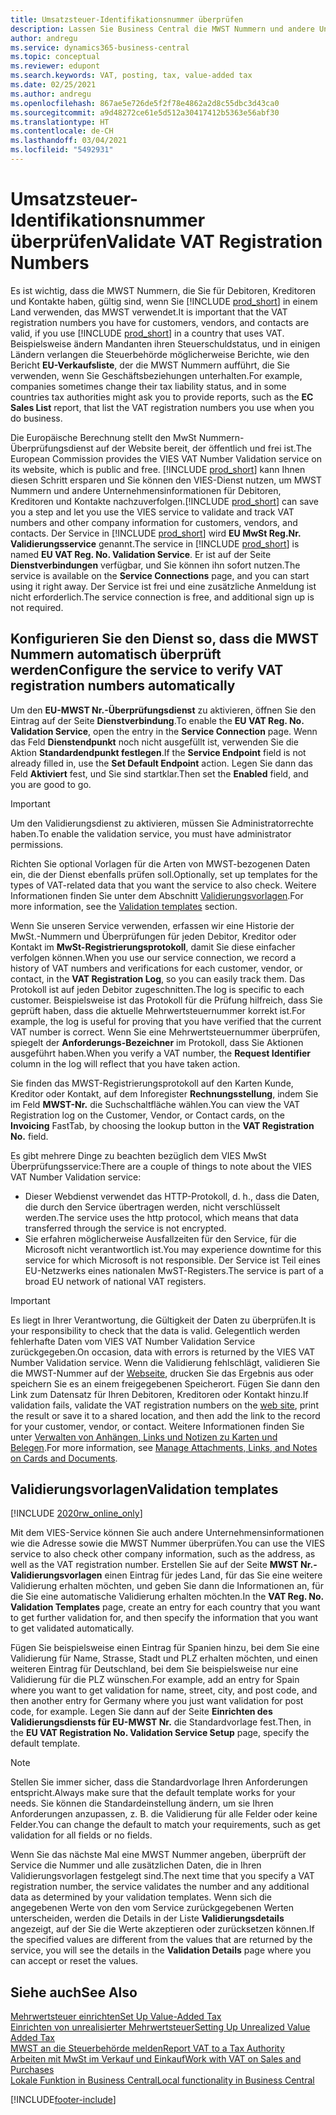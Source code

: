 ```yaml
---
title: Umsatzsteuer-Identifikationsnummer überprüfen
description: Lassen Sie Business Central die MWST Nummern und andere Unternehmensinformationen für Ihre Kontakte, Kunden und Lieferanten basierend auf dem VIES-MWST Nummern-Überprüfungsdienst der Europäischen Union validieren.
author: andregu
ms.service: dynamics365-business-central
ms.topic: conceptual
ms.reviewer: edupont
ms.search.keywords: VAT, posting, tax, value-added tax
ms.date: 02/25/2021
ms.author: andregu
ms.openlocfilehash: 867ae5e726de5f2f78e4862a2d8c55dbc3d43ca0
ms.sourcegitcommit: a9d48272ce61e5d512a30417412b5363e56abf30
ms.translationtype: HT
ms.contentlocale: de-CH
ms.lasthandoff: 03/04/2021
ms.locfileid: "5492931"
---
```

# <a name="validate-vat-registration-numbers"></a><span data-ttu-id="9d3e6-103">Umsatzsteuer-Identifikationsnummer überprüfen</span><span class="sxs-lookup"><span data-stu-id="9d3e6-103">Validate VAT Registration Numbers</span></span>

<span data-ttu-id="9d3e6-104">Es ist wichtig, dass die MWST Nummern, die Sie für Debitoren, Kreditoren und Kontakte haben, gültig sind, wenn Sie [!INCLUDE [prod_short](includes/prod_short.md)] in einem Land verwenden, das MWST verwendet.</span><span class="sxs-lookup"><span data-stu-id="9d3e6-104">It is important that the VAT registration numbers you have for customers, vendors, and contacts are valid, if you use [!INCLUDE [prod_short](includes/prod_short.md)] in a country that uses VAT.</span></span> <span data-ttu-id="9d3e6-105">Beispielsweise ändern Mandanten ihren Steuerschuldstatus, und in einigen Ländern verlangen die Steuerbehörde möglicherweise Berichte, wie den Bericht **EU-Verkaufsliste**, der die MWST Nummern aufführt, die Sie verwenden, wenn Sie Geschäftsbeziehungen unterhalten.</span><span class="sxs-lookup"><span data-stu-id="9d3e6-105">For example, companies sometimes change their tax liability status, and in some countries tax authorities might ask you to provide reports, such as the **EC Sales List** report, that list the VAT registration numbers you use when you do business.</span></span>

<span data-ttu-id="9d3e6-106">Die Europäische Berechnung stellt den MwSt Nummern-Überprüfungsdienst auf der Website bereit, der öffentlich und frei ist.</span><span class="sxs-lookup"><span data-stu-id="9d3e6-106">The European Commission provides the VIES VAT Number Validation service on its website, which is public and free.</span></span> <span data-ttu-id="9d3e6-107">[!INCLUDE [prod_short](includes/prod_short.md)] kann Ihnen diesen Schritt ersparen und Sie können den VIES-Dienst nutzen, um MWST Nummern und andere Unternehmensinformationen für Debitoren, Kreditoren und Kontakte nachzuverfolgen.</span><span class="sxs-lookup"><span data-stu-id="9d3e6-107">[!INCLUDE [prod_short](includes/prod_short.md)] can save you a step and let you use the VIES service to validate and track VAT numbers and other company information for customers, vendors, and contacts.</span></span> <span data-ttu-id="9d3e6-108">Der Service in [!INCLUDE [prod_short](includes/prod_short.md)] wird **EU MwSt Reg.Nr. Validierungsservice** genannt.</span><span class="sxs-lookup"><span data-stu-id="9d3e6-108">The service in [!INCLUDE [prod_short](includes/prod_short.md)] is named **EU VAT Reg. No. Validation Service**.</span></span> <span data-ttu-id="9d3e6-109">Er ist auf der Seite **Dienstverbindungen** verfügbar, und Sie können ihn sofort nutzen.</span><span class="sxs-lookup"><span data-stu-id="9d3e6-109">The service is available on the **Service Connections** page, and you can start using it right away.</span></span> <span data-ttu-id="9d3e6-110">Der Service ist frei und eine zusätzliche Anmeldung ist nicht erforderlich.</span><span class="sxs-lookup"><span data-stu-id="9d3e6-110">The service connection is free, and additional sign up is not required.</span></span>

## <a name="configure-the-service-to-verify-vat-registration-numbers-automatically"></a><span data-ttu-id="9d3e6-111">Konfigurieren Sie den Dienst so, dass die MWST Nummern automatisch überprüft werden</span><span class="sxs-lookup"><span data-stu-id="9d3e6-111">Configure the service to verify VAT registration numbers automatically</span></span>

<span data-ttu-id="9d3e6-112">Um den **EU-MWST Nr.-Überprüfungsdienst** zu aktivieren, öffnen Sie den Eintrag auf der Seite **Dienstverbindung**.</span><span class="sxs-lookup"><span data-stu-id="9d3e6-112">To enable the **EU VAT Reg. No. Validation Service**, open the entry in the **Service Connection** page.</span></span> <span data-ttu-id="9d3e6-113">Wenn das Feld **Dienstendpunkt** noch nicht ausgefüllt ist, verwenden Sie die Aktion **Standardendpunkt festlegen**.</span><span class="sxs-lookup"><span data-stu-id="9d3e6-113">If the **Service Endpoint** field is not already filled in, use the **Set Default Endpoint** action.</span></span> <span data-ttu-id="9d3e6-114">Legen Sie dann das Feld **Aktiviert** fest, und Sie sind startklar.</span><span class="sxs-lookup"><span data-stu-id="9d3e6-114">Then set the **Enabled** field, and you are good to go.</span></span>  

> [!IMPORTANT]
> <span data-ttu-id="9d3e6-115">Um den Validierungsdienst zu aktivieren, müssen Sie Administratorrechte haben.</span><span class="sxs-lookup"><span data-stu-id="9d3e6-115">To enable the validation service, you must have administrator permissions.</span></span>

<span data-ttu-id="9d3e6-116">Richten Sie optional Vorlagen für die Arten von MWST-bezogenen Daten ein, die der Dienst ebenfalls prüfen soll.</span><span class="sxs-lookup"><span data-stu-id="9d3e6-116">Optionally, set up templates for the types of VAT-related data that you want the service to also check.</span></span> <span data-ttu-id="9d3e6-117">Weitere Informationen finden Sie unter dem Abschnitt [Validierungsvorlagen](#validation-templates).</span><span class="sxs-lookup"><span data-stu-id="9d3e6-117">For more information, see the [Validation templates](#validation-templates) section.</span></span>

<span data-ttu-id="9d3e6-118">Wenn Sie unseren Service verwenden, erfassen wir eine Historie der MwSt.-Nummern und Überprüfungen für jeden Debitor, Kreditor oder Kontakt im **MwSt-Registrierungsprotokoll**, damit Sie diese einfacher verfolgen können.</span><span class="sxs-lookup"><span data-stu-id="9d3e6-118">When you use our service connection, we record a history of VAT numbers and verifications for each customer, vendor, or contact, in the **VAT Registration Log**, so you can easily track them.</span></span> <span data-ttu-id="9d3e6-119">Das Protokoll ist auf jeden Debitor zugeschnitten.</span><span class="sxs-lookup"><span data-stu-id="9d3e6-119">The log is specific to each customer.</span></span> <span data-ttu-id="9d3e6-120">Beispielsweise ist das Protokoll für die Prüfung hilfreich, dass Sie geprüft haben, dass die aktuelle Mehrwertsteuernummer korrekt ist.</span><span class="sxs-lookup"><span data-stu-id="9d3e6-120">For example, the log is useful for proving that you have verified that the current VAT number is correct.</span></span> <span data-ttu-id="9d3e6-121">Wenn Sie eine Mehrwertsteuernummer überprüfen, spiegelt der **Anforderungs-Bezeichner** im Protokoll, dass Sie Aktionen ausgeführt haben.</span><span class="sxs-lookup"><span data-stu-id="9d3e6-121">When you verify a VAT number, the **Request Identifier** column in the log will reflect that you have taken action.</span></span>

<span data-ttu-id="9d3e6-122">Sie finden das MWST-Registrierungsprotokoll auf den Karten Kunde, Kreditor oder Kontakt, auf dem Inforegister **Rechnungsstellung**, indem Sie im Feld **MWST-Nr.** die Suchschaltfläche wählen.</span><span class="sxs-lookup"><span data-stu-id="9d3e6-122">You can view the VAT Registration log on the Customer, Vendor, or Contact cards, on the **Invoicing** FastTab, by choosing the lookup button in the **VAT Registration No.** field.</span></span>  

<span data-ttu-id="9d3e6-123">Es gibt mehrere Dinge zu beachten bezüglich dem VIES MwSt Überprüfungsservice:</span><span class="sxs-lookup"><span data-stu-id="9d3e6-123">There are a couple of things to note about the VIES VAT Number Validation service:</span></span>

* <span data-ttu-id="9d3e6-124">Dieser Webdienst verwendet das HTTP-Protokoll, d. h., dass die Daten, die durch den Service übertragen werden, nicht verschlüsselt werden.</span><span class="sxs-lookup"><span data-stu-id="9d3e6-124">The service uses the http protocol, which means that data transferred through the service is not encrypted.</span></span>  
* <span data-ttu-id="9d3e6-125">Sie erfahren möglicherweise Ausfallzeiten für den Service, für die Microsoft nicht verantwortlich ist.</span><span class="sxs-lookup"><span data-stu-id="9d3e6-125">You may experience downtime for this service for which Microsoft is not responsible.</span></span> <span data-ttu-id="9d3e6-126">Der Service ist Teil eines EU-Netzwerks eines nationalen MwST-Registers.</span><span class="sxs-lookup"><span data-stu-id="9d3e6-126">The service is part of a broad EU network of national VAT registers.</span></span>

> [!IMPORTANT]
> <span data-ttu-id="9d3e6-127">Es liegt in Ihrer Verantwortung, die Gültigkeit der Daten zu überprüfen.</span><span class="sxs-lookup"><span data-stu-id="9d3e6-127">It is your responsibility to check that the data is valid.</span></span> <span data-ttu-id="9d3e6-128">Gelegentlich werden fehlerhafte Daten vom VIES VAT Number Validation Service zurückgegeben.</span><span class="sxs-lookup"><span data-stu-id="9d3e6-128">On occasion, data with errors is returned by the VIES VAT Number Validation service.</span></span> <span data-ttu-id="9d3e6-129">Wenn die Validierung fehlschlägt, validieren Sie die MWST-Nummer auf der [Webseite](https://ec.europa.eu/taxation_customs/vies/), drucken Sie das Ergebnis aus oder speichern Sie es an einem freigegebenen Speicherort. Fügen Sie dann den Link zum Datensatz für Ihren Debitoren, Kreditoren oder Kontakt hinzu.</span><span class="sxs-lookup"><span data-stu-id="9d3e6-129">If validation fails, validate the VAT registration numbers on the [web site](https://ec.europa.eu/taxation_customs/vies/), print the result or save it to a shared location, and then add the link to the record for your customer, vendor, or contact.</span></span> <span data-ttu-id="9d3e6-130">Weitere Informationen finden Sie unter [Verwalten von Anhängen, Links und Notizen zu Karten und Belegen](ui-how-add-link-to-record.md).</span><span class="sxs-lookup"><span data-stu-id="9d3e6-130">For more information, see [Manage Attachments, Links, and Notes on Cards and Documents](ui-how-add-link-to-record.md).</span></span>

## <a name="validation-templates"></a><span data-ttu-id="9d3e6-131">Validierungsvorlagen</span><span class="sxs-lookup"><span data-stu-id="9d3e6-131">Validation templates</span></span>

[!INCLUDE [2020rw_online_only](includes/2020rw_online_only.md)]

<span data-ttu-id="9d3e6-132">Mit dem VIES-Service können Sie auch andere Unternehmensinformationen wie die Adresse sowie die MWST Nummer überprüfen.</span><span class="sxs-lookup"><span data-stu-id="9d3e6-132">You can use the VIES service to also check other company information, such as the address, as well as the VAT registration number.</span></span> <span data-ttu-id="9d3e6-133">Erstellen Sie auf der Seite **MWST Nr.-Validierungsvorlagen** einen Eintrag für jedes Land, für das Sie eine weitere Validierung erhalten möchten, und geben Sie dann die Informationen an, für die Sie eine automatische Validierung erhalten möchten.</span><span class="sxs-lookup"><span data-stu-id="9d3e6-133">In the **VAT Reg. No. Validation Templates** page, create an entry for each country that you want to get further validation for, and then specify the information that you want to get validated automatically.</span></span>  

<span data-ttu-id="9d3e6-134">Fügen Sie beispielsweise einen Eintrag für Spanien hinzu, bei dem Sie eine Validierung für Name, Strasse, Stadt und PLZ erhalten möchten, und einen weiteren Eintrag für Deutschland, bei dem Sie beispielsweise nur eine Validierung für die PLZ wünschen.</span><span class="sxs-lookup"><span data-stu-id="9d3e6-134">For example, add an entry for Spain where you want to get validation for name, street, city, and post code, and then another entry for Germany where you just want validation for post code, for example.</span></span> <span data-ttu-id="9d3e6-135">Legen Sie dann auf der Seite **Einrichten des Validierungsdiensts für EU-MWST Nr.** die Standardvorlage fest.</span><span class="sxs-lookup"><span data-stu-id="9d3e6-135">Then, in the **EU VAT Registration No. Validation Service Setup** page, specify the default template.</span></span>  

> [!NOTE]
> <span data-ttu-id="9d3e6-136">Stellen Sie immer sicher, dass die Standardvorlage Ihren Anforderungen entspricht.</span><span class="sxs-lookup"><span data-stu-id="9d3e6-136">Always make sure that the default template works for your needs.</span></span> <span data-ttu-id="9d3e6-137">Sie können die Standardeinstellung ändern, um sie Ihren Anforderungen anzupassen, z. B. die Validierung für alle Felder oder keine Felder.</span><span class="sxs-lookup"><span data-stu-id="9d3e6-137">You can change the default to match your requirements, such as get validation for all fields or no fields.</span></span>

<span data-ttu-id="9d3e6-138">Wenn Sie das nächste Mal eine MWST Nummer angeben, überprüft der Service die Nummer und alle zusätzlichen Daten, die in Ihren Validierungsvorlagen festgelegt sind.</span><span class="sxs-lookup"><span data-stu-id="9d3e6-138">The next time that you specify a VAT registration number, the service validates the number and any additional data as determined by your validation templates.</span></span> <span data-ttu-id="9d3e6-139">Wenn sich die angegebenen Werte von den vom Service zurückgegebenen Werten unterscheiden, werden die Details in der Liste **Validierungsdetails** angezeigt, auf der Sie die Werte akzeptieren oder zurücksetzen können.</span><span class="sxs-lookup"><span data-stu-id="9d3e6-139">If the specified values are different from the values that are returned by the service, you will see the details in the **Validation Details** page where you can accept or reset the values.</span></span>  

## <a name="see-also"></a><span data-ttu-id="9d3e6-140">Siehe auch</span><span class="sxs-lookup"><span data-stu-id="9d3e6-140">See Also</span></span>

[<span data-ttu-id="9d3e6-141">Mehrwertsteuer einrichten</span><span class="sxs-lookup"><span data-stu-id="9d3e6-141">Set Up Value-Added Tax</span></span>](finance-setup-vat.md)  
[<span data-ttu-id="9d3e6-142">Einrichten von unrealisierter Mehrwertsteuer</span><span class="sxs-lookup"><span data-stu-id="9d3e6-142">Setting Up Unrealized Value Added Tax</span></span>](finance-setup-unrealized-vat.md)  
[<span data-ttu-id="9d3e6-143">MWST an die Steuerbehörde melden</span><span class="sxs-lookup"><span data-stu-id="9d3e6-143">Report VAT to a Tax Authority</span></span>](finance-how-report-vat.md)  
[<span data-ttu-id="9d3e6-144">Arbeiten mit MwSt im Verkauf und Einkauf</span><span class="sxs-lookup"><span data-stu-id="9d3e6-144">Work with VAT on Sales and Purchases</span></span>](finance-work-with-vat.md)  
[<span data-ttu-id="9d3e6-145">Lokale Funktion in Business Central</span><span class="sxs-lookup"><span data-stu-id="9d3e6-145">Local functionality in Business Central</span></span>](about-localization.md)  


[!INCLUDE[footer-include](includes/footer-banner.md)]
